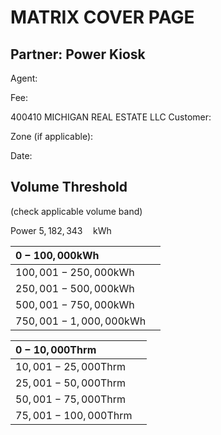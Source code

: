 # MATRIX COVER PAGE 

## Partner: Power Kiosk

Agent: $\qquad$

Fee: $\qquad$

400410 MICHIGAN REAL ESTATE LLC
Customer: $\qquad$

Zone (if applicable): $\qquad$

Date: $\qquad$

## Volume Threshold

(check applicable volume band)

Power $5,182,343 \quad \mathrm{kWh}$

| $0-100,000 \mathrm{kWh}$ |  |
| :-- | :-- |
| $100,001-250,000 \mathrm{kWh}$ |  |
| $250,001-500,000 \mathrm{kWh}$ |  |
| $500,001-750,000 \mathrm{kWh}$ |  |
| $750,001-1,000,000 \mathrm{kWh}$ |  |


| $0-10,000 \mathrm{Thrm}$ |  |
| :-- | :-- |
| $10,001-25,000 \mathrm{Thrm}$ |  |
| $25,001-50,000 \mathrm{Thrm}$ |  |
| $50,001-75,000 \mathrm{Thrm}$ |  |
| $75,001-100,000 \mathrm{Thrm}$ |  |
